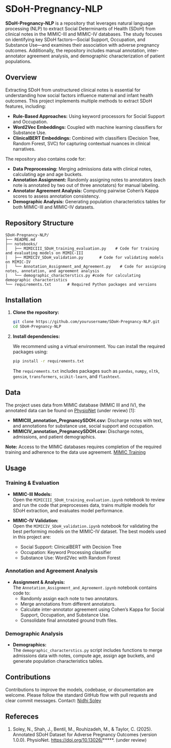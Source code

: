 
# SDoH-Pregnancy-NLP

**SDoH-Pregnancy-NLP** is a repository that leverages natural language processing (NLP) to extract Social Determinants of Health (SDoH) from clinical notes in the MIMIC-III and MIMIC-IV databases. The study focuses on identifying key SDoH factors—Social Support, Occupation, and Substance Use—and examines their association with adverse pregnancy outcomes. Additionally, the repository includes manual annotation, inter-annotator agreement analysis, and demographic characterization of patient populations.

## Overview

Extracting SDoH from unstructured clinical notes is essential for understanding how social factors influence maternal and infant health outcomes. This project implements multiple methods to extract SDoH features, including:

- **Rule-Based Approaches:** Using keyword processors for Social Support and Occupation.
- **Word2Vec Embeddings:** Coupled with machine learning classifiers for Substance Use.
- **ClinicalBERT Embeddings:** Combined with classifiers (Decision Tree, Random Forest, SVC) for capturing contextual nuances in clinical narratives.

The repository also contains code for:
- **Data Preprocessing:** Merging admissions data with clinical notes, calculating age and age buckets.
- **Annotation Assignment:** Randomly assigning notes to annotators (each note is annotated by two out of three annotators) for manual labeling.
- **Annotator Agreement Analysis:** Computing pairwise Cohen’s Kappa scores to assess annotation consistency.
- **Demographic Analysis:** Generating population characteristics tables for both MIMIC-III and MIMIC-IV datasets.

## Repository Structure

```
SDoH-Pregnancy-NLP/
├── README.md
├── notebooks/
│   ├── MIMICIII_SDoH_training_evaluation.py    # Code for training and evaluating models on MIMIC-III
│   ├── MIMICIV_SDoH_validation.py       # Code for validating models on MIMIC-IV
│   └── Annotation_Assignment_and_Agreement.py    # Code for assigning notes, annotation, and agreement analysis
|   └── demographic_characterstics.py #code for calculating demographic characteristics
└── requirements.txt       # Required Python packages and versions
```

## Installation

1. **Clone the repository:**

   ```bash
   git clone https://github.com/yourusername/SDoH-Pregnancy-NLP.git
   cd SDoH-Pregnancy-NLP
   ```

2. **Install dependencies:**

   We recommend using a virtual environment. You can install the required packages using:

   ```bash
   pip install -r requirements.txt
   ```

   The `requirements.txt` includes packages such as `pandas`, `numpy`, `nltk`, `gensim`, `transformers`, `scikit-learn`, and `flashtext`.

## Data

The project uses data from MIMIC database (MIMIC III and IV), the annotated data can be found on [PhysioNet](https://physionet.org/projects/H5W31CeYx0EOsB05USg4/overview/) (under review) [1]:
- **MIMICIII_annotation_PregnancySDOH.csv:** Discharge notes with text, and annotations for substance use, social support and occupation.
- **MIMICIV_annotation_PregnancySDOH.csv:** Discharge notes, admissions, and patient demographics.

**Note:** Access to the MIMIC databases requires completion of the required training and adherence to the data use agreement. [MIMIC Training](https://www.physionet.org/content/mimic-iv-note/view-required-training/2.2/)

## Usage

### Training & Evaluation

- **MIMIC-III Models:**  
  Open the `MIMICIII_SDoH_training_evaluation.ipynb` notebook to review and run the code that preprocesses data, trains multiple models for SDoH extraction, and evaluates model performance.

- **MIMIC-IV Validation:**  
  Open the `MIMICIV_SDoH_validation.ipynb` notebook for validating the best performing models on the MIMIC-IV dataset. The best models used in this project are:  
  - Social Support: ClinicalBERT with Decision Tree  
  - Occupation: Keyword Processing classifier  
  - Substance Use: Word2Vec with Random Forest

### Annotation and Agreement Analysis

- **Assignment & Analysis:**  
  The `Annotation_Assignment_and_Agreement.ipynb` notebook contains code to:
  - Randomly assign each note to two annotators.
  - Merge annotations from different annotators.
  - Calculate inter-annotator agreement using Cohen’s Kappa for Social Support, Occupation, and Substance Use.
  - Consolidate final annotated ground truth files.

### Demographic Analysis

- **Demographics:**  
  The `demographic_characterstics.py` script includes functions to merge admissions data with notes, compute age, assign age buckets, and generate population characteristics tables.
## Contributions

Contributions to improve the models, codebase, or documentation are welcome. Please follow the standard GitHub flow with pull requests and clear commit messages. Contact: [Nidhi Soley](nsoley1@jhu.edu) 

## Refereces
1. Soley, N., Shah, J., Bentil, M., Rouhizadeh, M., & Taylor, C. (2025). Annotated SDoH Dataset for Adverse Pregnancy Outcomes (version 1.0.0). PhysioNet. https://doi.org/10.13026/*****. (under review)


 
